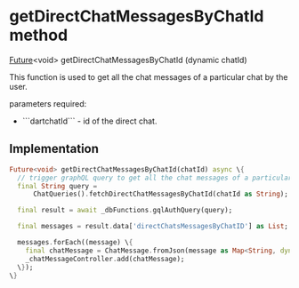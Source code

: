 


# getDirectChatMessagesByChatId method








[Future](https://api.flutter.dev/flutter/dart-async/Future-class.html)&lt;void> getDirectChatMessagesByChatId
(dynamic chatId)





<p>This function is used to get all the chat messages of a particular chat by the user.</p>
<p>parameters required:</p>
<ul>
<li>```dartchatId``` - id of the direct chat.</li>
</ul>



## Implementation

```dart
Future<void> getDirectChatMessagesByChatId(chatId) async \{
  // trigger graphQL query to get all the chat messages of a particular chat using [chatId].
  final String query =
      ChatQueries().fetchDirectChatMessagesByChatId(chatId as String);

  final result = await _dbFunctions.gqlAuthQuery(query);

  final messages = result.data['directChatsMessagesByChatID'] as List;

  messages.forEach((message) \{
    final chatMessage = ChatMessage.fromJson(message as Map<String, dynamic>);
    _chatMessageController.add(chatMessage);
  \});
\}
```








